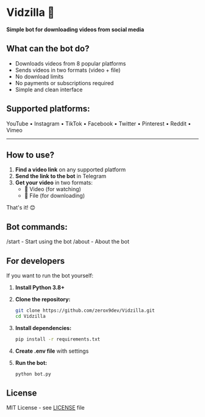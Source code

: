 # Vidzilla 🤖

**Simple bot for downloading videos from social media**

## What can the bot do?

- Downloads videos from 8 popular platforms
- Sends videos in two formats (video + file)
- No download limits
- No payments or subscriptions required
- Simple and clean interface

## Supported platforms:
YouTube • Instagram • TikTok • Facebook • Twitter • Pinterest • Reddit • Vimeo

---

## How to use?

1. **Find a video link** on any supported platform
2. **Send the link to the bot** in Telegram
3. **Get your video** in two formats:
   - 🎥 Video (for watching)
   - 📁 File (for downloading)

That's it! 😊

## Bot commands:
/start - Start using the bot
/about - About the bot

## For developers

If you want to run the bot yourself:

1. **Install Python 3.8+**
2. **Clone the repository:**
   ```bash
   git clone https://github.com/zerox9dev/Vidzilla.git
   cd Vidzilla
   ```

3. **Install dependencies:**
   ```bash
   pip install -r requirements.txt
   ```

4. **Create .env file** with settings
5. **Run the bot:**
   ```bash
   python bot.py
   ```

## License

MIT License - see [LICENSE](LICENSE) file
